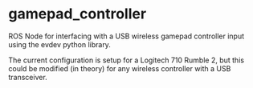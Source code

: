 # gamepad_controller
ROS Node for interfacing with a USB wireless gamepad controller input using the evdev python library.

The current configuration is setup for a Logitech 710 Rumble 2, but this could be modified (in theory) for any wireless controller with a USB transceiver.
